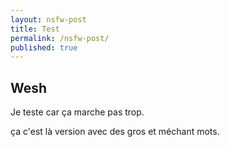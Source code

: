 ```yaml
---
layout: nsfw-post
title: Test
permalink: /nsfw-post/
published: true
---
```


## Wesh

Je teste car ça marche pas trop.

ça c'est là version avec des gros et méchant mots.
